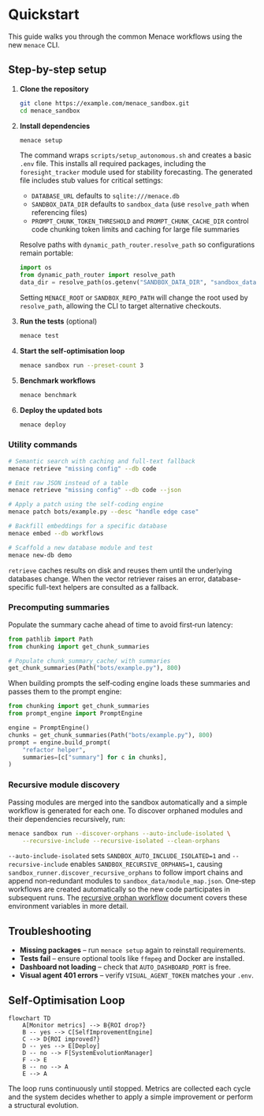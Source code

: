 # Quickstart

This guide walks you through the common Menace workflows using the new `menace` CLI.

## Step-by-step setup

1. **Clone the repository**
   ```bash
   git clone https://example.com/menace_sandbox.git
   cd menace_sandbox
   ```
2. **Install dependencies**
   ```bash
   menace setup
   ```
   The command wraps `scripts/setup_autonomous.sh` and creates a basic `.env` file.
   This installs all required packages, including the `foresight_tracker`
   module used for stability forecasting. The generated file includes stub
   values for critical settings:

   - `DATABASE_URL` defaults to `sqlite:///menace.db`
   - `SANDBOX_DATA_DIR` defaults to `sandbox_data` (use `resolve_path` when referencing files)
   - `PROMPT_CHUNK_TOKEN_THRESHOLD` and `PROMPT_CHUNK_CACHE_DIR` control code
     chunking token limits and caching for large file summaries

   Resolve paths with `dynamic_path_router.resolve_path` so configurations
   remain portable:

   ```python
   import os
   from dynamic_path_router import resolve_path
   data_dir = resolve_path(os.getenv("SANDBOX_DATA_DIR", "sandbox_data"))
   ```

   Setting `MENACE_ROOT` or `SANDBOX_REPO_PATH` will change the root used by
   `resolve_path`, allowing the CLI to target alternative checkouts.
3. **Run the tests** (optional)
   ```bash
   menace test
   ```
4. **Start the self‑optimisation loop**
   ```bash
   menace sandbox run --preset-count 3
   ```
5. **Benchmark workflows**
   ```bash
   menace benchmark
   ```
6. **Deploy the updated bots**
   ```bash
   menace deploy
   ```

### Utility commands

```bash
# Semantic search with caching and full-text fallback
menace retrieve "missing config" --db code

# Emit raw JSON instead of a table
menace retrieve "missing config" --db code --json

# Apply a patch using the self-coding engine
menace patch bots/example.py --desc "handle edge case"

# Backfill embeddings for a specific database
menace embed --db workflows

# Scaffold a new database module and test
menace new-db demo
```

`retrieve` caches results on disk and reuses them until the underlying databases change. When the vector retriever raises an error, database-specific full-text helpers are consulted as a fallback.

### Precomputing summaries

Populate the summary cache ahead of time to avoid first‑run latency:

```python
from pathlib import Path
from chunking import get_chunk_summaries

# Populate chunk_summary_cache/ with summaries
get_chunk_summaries(Path("bots/example.py"), 800)
```

When building prompts the self‑coding engine loads these summaries and passes
them to the prompt engine:

```python
from chunking import get_chunk_summaries
from prompt_engine import PromptEngine

engine = PromptEngine()
chunks = get_chunk_summaries(Path("bots/example.py"), 800)
prompt = engine.build_prompt(
    "refactor helper",
    summaries=[c["summary"] for c in chunks],
)
```

### Recursive module discovery

Passing modules are merged into the sandbox automatically and a simple
workflow is generated for each one. To discover orphaned modules and their
dependencies recursively, run:

```bash
menace sandbox run --discover-orphans --auto-include-isolated \
    --recursive-include --recursive-isolated --clean-orphans
```

`--auto-include-isolated` sets `SANDBOX_AUTO_INCLUDE_ISOLATED=1` and
`--recursive-include` enables `SANDBOX_RECURSIVE_ORPHANS=1`, causing
`sandbox_runner.discover_recursive_orphans` to follow import chains and append
non‑redundant modules to `sandbox_data/module_map.json`. One‑step workflows are
created automatically so the new code participates in subsequent runs. The
[recursive orphan workflow](recursive_orphan_workflow.md) document covers these
environment variables in more detail.

## Troubleshooting

- **Missing packages** – run `menace setup` again to reinstall requirements.
- **Tests fail** – ensure optional tools like `ffmpeg` and Docker are installed.
- **Dashboard not loading** – check that `AUTO_DASHBOARD_PORT` is free.
- **Visual agent 401 errors** – verify `VISUAL_AGENT_TOKEN` matches your `.env`.

## Self‑Optimisation Loop

```mermaid
flowchart TD
    A[Monitor metrics] --> B{ROI drop?}
    B -- yes --> C[SelfImprovementEngine]
    C --> D{ROI improved?}
    D -- yes --> E[Deploy]
    D -- no --> F[SystemEvolutionManager]
    F --> E
    B -- no --> A
    E --> A
```

The loop runs continuously until stopped. Metrics are collected each cycle and the
system decides whether to apply a simple improvement or perform a structural evolution.
